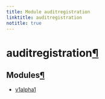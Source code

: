 ```yaml
---
title: Module auditregistration
linktitle: auditregistration
notitle: true
---
```


<div class="section" id="auditregistration">
<h1>auditregistration<a class="headerlink" href="#auditregistration" title="Permalink to this headline">¶</a></h1>
<div class="section" id="modules">
<h2>Modules<a class="headerlink" href="#modules" title="Permalink to this headline">¶</a></h2>
<div class="toctree-wrapper compound">
<ul>
<li class="toctree-l1"><a class="reference internal" href="v1alpha1/">v1alpha1</a></li>
</ul>
</div>
</div>
</div>
